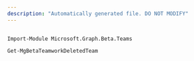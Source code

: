```yaml
---
description: "Automatically generated file. DO NOT MODIFY"
---
```


```powershellv2

Import-Module Microsoft.Graph.Beta.Teams

Get-MgBetaTeamworkDeletedTeam

```